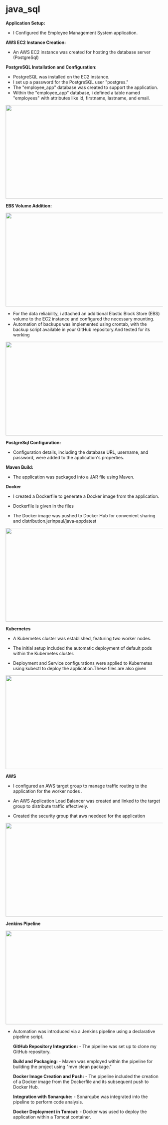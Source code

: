 # java_sql




**Application Setup:**
- I  Configured the Employee Management System application.

**AWS EC2 Instance Creation:**
- An AWS EC2 instance was created for hosting the database server (PostgreSql)

**PostgreSQL Installation and Configuration:**
 
- PostgreSQL was installed on the EC2 instance.
- I set up a password for the PostgreSQL user "postgres."
- The "employee_app" database was created to support the application.
- Within the "employee_app" database, i defined a table named "employees" with attributes like id, firstname, lastname, and email.
<img src="https://github.com/j-rin/java_sql/blob/main/new/Screenshot%20from%202023-09-13%2017-05-54.png" width="600" height="300">

**EBS Volume Addition:**


<img src="https://github.com/j-rin/java_sql/blob/main/new/Screenshot%20from%202023-09-13%2017-07-58.png" width="600" height="300">

- For the data reliability, i attached an additional Elastic Block Store (EBS) volume to the EC2 instance and configured the necessary mounting.
- Automation of backups was implemented using crontab, with the backup script available in your GitHub repository.And tested for its working


  
<img src="https://github.com/j-rin/java_sql/blob/main/new/Screenshot%20from%202023-09-13%2021-29-46.png" width="600" height="300">

**PostgreSql Configuration:**
- Configuration details, including the database URL, username, and password, were added to the application's properties.

**Maven Build:**
- The application was packaged into a JAR file using Maven.

**Docker**

- I created a Dockerfile to generate a Docker image from the application.

- Dockerfile is given in the files

- The Docker image was pushed to Docker Hub for convenient sharing and distribution.jerinpaul/java-app:latest

<img src="https://github.com/j-rin/java_sql/blob/main/new/Screenshot%20from%202023-09-13%2021-36-12.png" width="600" height="300">

**Kubernetes**

- A Kubernetes cluster was established, featuring two worker nodes.

- The initial setup included the automatic deployment of default pods within the Kubernetes cluster.

- Deployment and Service configurations were applied to Kubernetes using kubectl to deploy the application.These files are also given

<img src="https://github.com/j-rin/java_sql/blob/main/new/WhatsApp%20Image%202023-09-13%20at%204.39.54%20PM.jpeg" width="600" height="300">

**AWS**

- I configured an AWS target group to manage traffic routing to the application for the worker nodes .

- An AWS Application Load Balancer was created and linked to the target group to distribute traffic effectively.

- Created the security group that aws needeed for the application
<img src="https://github.com/j-rin/java_sql/blob/main/new/WhatsApp%20Image%202023-09-13%20at%204.39.53%20PM.jpeg" width="600" height="300">

**Jenkins Pipeline**
   
<img src="https://github.com/j-rin/java_sql/blob/main/new/Screenshot%20from%202023-09-13%2017-02-26.png" width="600" height="300">

- Automation was introduced via a Jenkins pipeline using a declarative pipeline script.

  **GitHub Repository Integration:**
      - The pipeline was set up to clone my GitHub repository.

  **Build and Packaging:**
      - Maven was employed within the pipeline for building the project using "mvn clean package."

   **Docker Image Creation and Push:**
      - The pipeline included the creation of a Docker image from the Dockerfile and its subsequent push to Docker Hub.

   **Integration with Sonarqube:**
      - Sonarqube was integrated into the pipeline to perform code analysis.

   **Docker Deployment in Tomcat:**
      - Docker was used to deploy the application within a Tomcat container.
